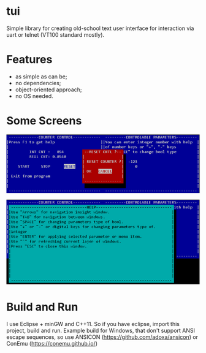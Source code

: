 # tui
Simple library for creating old-school text user interface for interaction via uart or telnet (VT100 standard mostly).

# Features
- as simple as can be;
- no dependencies;
- object-oriented approach;
- no OS needed.

# Some Screens
![](img/tui_demo_0.png)

![](img/tui_demo_1.png)

# Build and Run
I use Eclipse + minGW and C++11. So if you have eclipse, import this project, build and run.
Example build for Windows, that don't support ANSI escape sequences, so use ANSICON (https://github.com/adoxa/ansicon) or ConEmu (https://conemu.github.io/)
